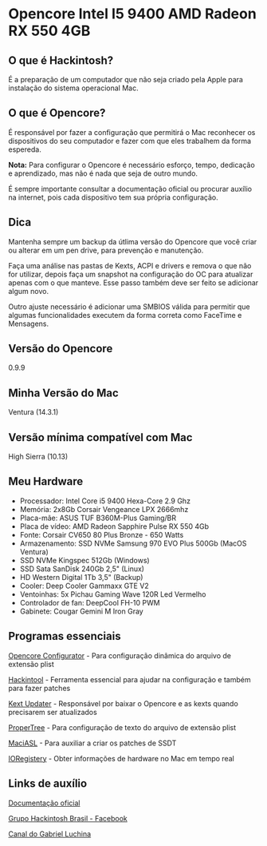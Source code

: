 # Opencore Intel I5 9400 AMD Radeon RX 550 4GB

## O que é Hackintosh?

É a preparação de um computador que não seja criado pela Apple para instalação do sistema operacional Mac.

## O que é Opencore?

É responsável por fazer a configuração que permitirá o Mac reconhecer os dispositivos do seu computador e fazer com que eles trabalhem da forma espereda.

**Nota:** Para configurar o Opencore é necessário esforço, tempo, dedicação e aprendizado, mas não é nada que seja de outro mundo.

É sempre importante consultar a documentação oficial ou procurar auxílio na internet, pois cada dispositivo tem sua própria configuração.

## Dica

Mantenha sempre um backup da útlima versão do Opencore que você criar ou alterar em um pen drive, para prevenção e manutenção.

Faça uma análise nas pastas de Kexts, ACPI e drivers e remova o que não for utilizar, depois faça um snapshot na configuração do OC para atualizar apenas com o que manteve. Esse passo também deve ser feito se adicionar algum novo.

Outro ajuste necessário é adicionar uma SMBIOS válida para permitir que algumas funcionalidades executem da forma correta como FaceTime e Mensagens.

## Versão do Opencore

0.9.9

## Minha Versão do Mac

Ventura (14.3.1)

## Versão mínima compatível com Mac

High Sierra (10.13)

## Meu Hardware

- Processador: Intel Core i5 9400 Hexa-Core 2.9 Ghz
- Memória: 2x8Gb Corsair Vengeance LPX 2666mhz
- Placa-mãe: ASUS TUF B360M-Plus Gaming/BR
- Placa de vídeo: AMD Radeon Sapphire Pulse RX 550 4Gb
- Fonte: Corsair CV650 80 Plus Bronze - 650 Watts
- Armazenamento: SSD NVMe Samsung 970 EVO Plus 500Gb (MacOS Ventura)
- SSD NVMe Kingspec 512Gb (Windows)
- SSD Sata SanDisk 240Gb 2,5" (Linux)
- HD Western Digital 1Tb 3,5" (Backup)
- Cooler: Deep Cooler Gammaxx GTE V2
- Ventoinhas: 5x Pichau Gaming Wave 120R Led Vermelho
- Controlador de fan: DeepCool FH-10 PWM
- Gabinete: Cougar Gemini M Iron Gray

## Programas essenciais

[Opencore Configurator](https://mackie100projects.altervista.org/download/occ/) - Para configuração dinâmica do arquivo de extensão plist

[Hackintool](https://github.com/benbaker76/Hackintool) - Ferramenta essencial para ajudar na configuração e também para fazer patches

[Kext Updater](https://update.kextupdater.de/kextupdater/Kext%20Updater.zip) - Responsável por baixar o Opencore e as kexts quando precisarem ser atualizados

[ProperTree](https://github.com/corpnewt/ProperTree) - Para configuração de texto do arquivo de extensão plist

[MaciASL](https://github.com/acidanthera/MaciASL) - Para auxiliar a criar os patches de SSDT

[IORegistery](https://github.com/khronokernel/IORegistryClone) - Obter informações de hardware no Mac em tempo real

## Links de auxílio

[Documentação oficial](https://dortania.github.io/OpenCore-Install-Guide/)

[Grupo Hackintosh Brasil - Facebook](https://www.facebook.com/groups/hackintoshbrazil)

[Canal do Gabriel Luchina](https://www.youtube.com/@UniversoHackintosh)
